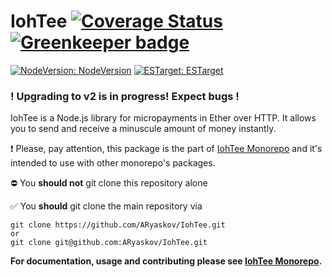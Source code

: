 # IohTee [![Coverage Status][coveralls-img]][coveralls] [![Greenkeeper badge](https://badges.greenkeeper.io/machinomy/machinomy.svg)](https://greenkeeper.io/) 


[coveralls]: https://coveralls.io/github/machinomy/machinomy?branch=master
[coveralls-img]: https://coveralls.io/repos/github/machinomy/machinomy/badge.svg?branch=master

[![NodeVersion: NodeVersion](https://img.shields.io/badge/Node.js->=18-brightgreen)]()
[![ESTarget: ESTarget](https://img.shields.io/badge/ES-2020-brightgreen)]()

### ! Upgrading to v2 is in progress! Expect bugs !

IohTee is a Node.js library for micropayments in Ether over HTTP. It allows you to send and receive a minuscule
amount of money instantly.


:exclamation:
Please, pay attention, this package is the part of [IohTee Monorepo](https://github.com/ARyaskov/IohTee) and it's intended to use with other monorepo's packages. 

:no_entry: You **should not** git clone this repository alone

:white_check_mark: You **should** git clone the main repository via
```
git clone https://github.com/ARyaskov/IohTee.git
or 
git clone git@github.com:ARyaskov/IohTee.git
```

**For documentation, usage and contributing please see [IohTee Monorepo](https://github.com/ARyaskov/IohTee).**
